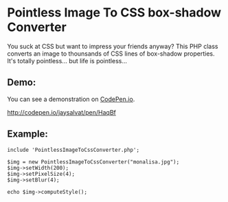# Pointless Image To CSS box-shadow Converter

You suck at CSS but want to impress your friends anyway?
This PHP class converts an image to thounsands of CSS lines of box-shadow properties. It's totally pointless... but life is pointless...

## Demo:

You can see a demonstration on [CodePen.io](http://codepen.io/jaysalvat/pen/HaqBf).

http://codepen.io/jaysalvat/pen/HaqBf

## Example:

    include 'PointlessImageToCssConverter.php';

    $img = new PointlessImageToCssConverter("monalisa.jpg");
    $img->setWidth(200);
    $img->setPixelSize(4);
    $img->setBlur(4);

    echo $img->computeStyle();
    